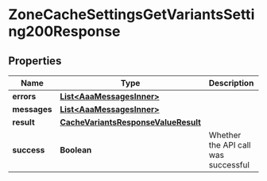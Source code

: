 

# ZoneCacheSettingsGetVariantsSetting200Response


## Properties

| Name | Type | Description | Notes |
|------------ | ------------- | ------------- | -------------|
|**errors** | [**List&lt;AaaMessagesInner&gt;**](AaaMessagesInner.md) |  |  |
|**messages** | [**List&lt;AaaMessagesInner&gt;**](AaaMessagesInner.md) |  |  |
|**result** | [**CacheVariantsResponseValueResult**](CacheVariantsResponseValueResult.md) |  |  |
|**success** | **Boolean** | Whether the API call was successful |  |



